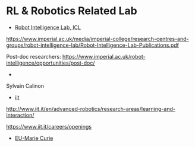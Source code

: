 # RL & Robotics Related Lab

- [Robot Intelligence Lab, ICL](http://www.imperial.ac.uk/robot-intelligence/)

https://www.imperial.ac.uk/media/imperial-college/research-centres-and-groups/robot-intelligence-lab/Robot-Intelligence-Lab-Publications.pdf

Post-doc researchers: https://www.imperial.ac.uk/robot-intelligence/opportunities/post-doc/

- []()

Sylvain Calinon

- [iit]()

http://www.iit.it/en/advanced-robotics/research-areas/learning-and-interaction/

https://www.iit.it/careers/openings

- [EU-Marie Curie](https://ec.europa.eu/research/mariecurieactions/)